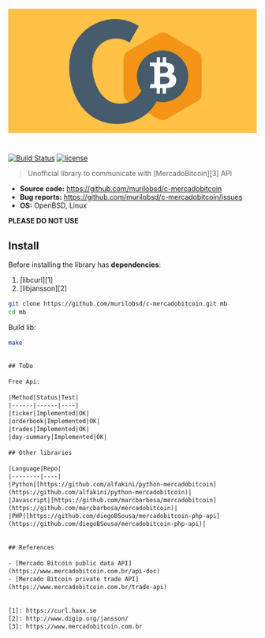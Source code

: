 <p align="center">
	<img src="https://raw.githubusercontent.com/murilobsd/c-mercadobitcoin/master/assets/mbc.jpg">
</p>

# 

[![Build Status](https://img.shields.io/travis/murilobsd/c-mercadobitcoin/master?style=for-the-badge)](https://travis-ci.org/murilobsd/c-mercadobitcoin)
[![license](https://img.shields.io/badge/License-BSD-blue.svg?style=for-the-badge)](LICENSE)

> Unofficial library to communicate with [MercadoBitcoin][3] API

- **Source code:** https://github.com/murilobsd/c-mercadobitcoin
- **Bug reports:** https://github.com/murilobsd/c-mercadobitcoin/issues
- **OS:** OpenBSD, Linux

**PLEASE DO NOT USE**

## Install

Before installing the library has **dependencies**:

1. [libcurl][1] 
2. [libjansson][2]


```bash
git clone https://github.com/murilobsd/c-mercadobitcoin.git mb
cd mb
```

Build lib:

```bash
make
```

```

## ToDo

Free Api:

|Method|Status|Test|
|------|------|----|
|ticker|Implemented|OK|
|orderbook|Implemented|OK|
|trades|Implemented|OK|
|day-summary|Implemented|OK|

## Other libraries

|Language|Repo|
|--------|----|
|Python|[https://github.com/alfakini/python-mercadobitcoin](https://github.com/alfakini/python-mercadobitcoin)|
|Javascript|[https://github.com/marcbarbosa/mercadobitcoin](https://github.com/marcbarbosa/mercadobitcoin)|
|PHP|[https://github.com/diegoBSousa/mercadobitcoin-php-api](https://github.com/diegoBSousa/mercadobitcoin-php-api)|


## References

- [Mercado Bitcoin public data API](https://www.mercadobitcoin.com.br/api-doc)
- [Mercado Bitcoin private trade API](https://www.mercadobitcoin.com.br/trade-api)


[1]: https://curl.haxx.se
[2]: http://www.digip.org/jansson/
[3]: https://www.mercadobitcoin.com.br
